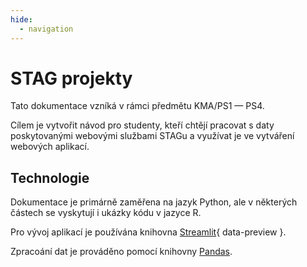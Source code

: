 ```yaml
---
hide:
  - navigation
---
```


# STAG projekty

Tato dokumentace vzníká v rámci předmětu KMA/PS1 — PS4.

Cílem je vytvořit návod pro studenty, kteří chtějí pracovat s daty poskytovanými webovými službami STAGu a využívat je ve vytváření webových aplikací.

## Technologie

Dokumentace je primárně zaměřena na jazyk Python, ale v některých částech se vyskytují i ukázky kódu v jazyce R.

Pro vývoj aplikací je používána knihovna [Streamlit](https://streamlit.io/){ data-preview }.

Zpracoání dat je prováděno pomocí knihovny [Pandas](https://pandas.pydata.org/).
